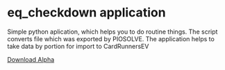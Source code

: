 # eq_checkdown application
Simple python aplication, which helps you to do routine things. The script converts file which was exported by PIOSOLVE. The application helps to take data by portion for import to CardRunnersEV

 [Download Alpha](https://github.com/ChzenChzen/eqchdwn/blob/master/eq_checkdown_alpha_0_0_1.zip)
